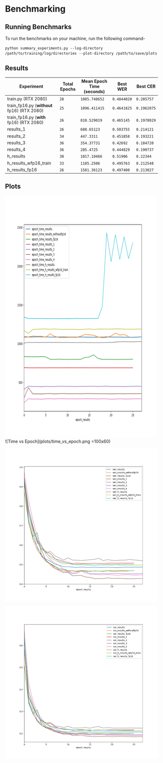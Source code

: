 # Benchmarking
## Running Benchmarks

To run the benchmarks on your machine, run the following command-

`python summary_experiments.py --log-directory /path/to/training/log/directories --plot-directory /path/to/save/plots`


## Results


|          Experiment      |Total Epochs  |Mean Epoch Time (seconds)                         |Best WER    | Best CER
|----------------|-------------------------------|-----------------------------|------------|-
|train.py (RTX 2080)		 |`28`            |`1085.748652`                |`0.4844020`|`0.205757`
|train_fp16.py (**without** fp16) (RTX 2080)  |`25`            |`1096.411415`          |`0.4641825` |`0.1962075`
|train_fp16.py (**with** fp16)  (RTX 2080)        |`26`|`810.529019`|`0.465145`|`0.1978029`
|results_1          |`26`|`688.65123`|`0.503755`|`0.214121`
|results_2          |`34`|`447.3311`|`0.451858`|`0.193221`
|results_3          |`36`|`354.37731`|`0.42692`|`0.184720`
|results_4          |`36`|`285.4725`|`0.444829`|`0.190737`
|h_results		 |`38`            |`1017.10466`                |`0.51906`|`0.22344`
|h_results_wfp16_train   |`33`            |`1185.2506`          |`0.495763` |`0.212548`
|h_results_fp16         |`26`|`1581.36123`|`0.497400`|`0.213027`

## Plots

<img src="plots/time_vs_epoch.png" width="500" height="800">
![Time vs Epoch](plots/time_vs_epoch.png =100x60)


![WER vs Epoch](plots/wer_vs_epoch.png)


![CER vs Epoch](plots/cer_vs_epoch.png)

